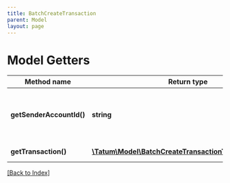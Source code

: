 ```yaml
---
title: BatchCreateTransaction
parent: Model
layout: page
---
```


# Model Getters

Method name | Return type | Description | Notes
------------ | ------------- | ------------- | -------------
**getSenderAccountId()** | **string** | Internal sender account ID within Tatum platform |
**getTransaction()** | [**\Tatum\Model\BatchCreateTransactionTransactionInner[]**](BatchCreateTransactionTransactionInner.md) | Array of block seals. | [optional]

[[Back to Index]](../index.md)
